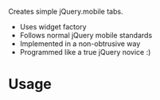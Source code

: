 Creates simple jQuery.mobile tabs.
  - Uses widget factory
  - Follows normal jQuery mobile standards
  - Implemented in a non-obtrusive way
  - Programmed like a true jQuery novice :)

Usage
=====
